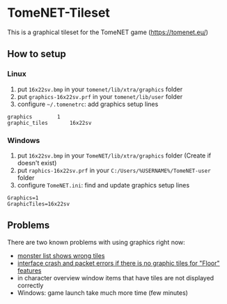 # TomeNET-Tileset

This is a graphical tileset for the TomeNET game (https://tomenet.eu/)

## How to setup

### Linux 

1) put `16x22sv.bmp` in your `tomenet/lib/xtra/graphics` folder
2) put `graphics-16x22sv.prf` in your `tomenet/lib/user` folder
3) configure `~/.tomenetrc`: add graphics setup lines
```
graphics		1
graphic_tiles		16x22sv
```

### Windows
1) put `16x22sv.bmp` in your `TomeNET/lib/xtra/graphics` folder (Create if doesn't exist) 
2) put `raphics-16x22sv.prf` in your `C:/Users/%USERNAME%/TomeNET-user` folder
3) configure `TomeNET.ini`: find and update graphics setup lines
```
Graphics=1
GraphicTiles=16x22sv
```

## Problems

There are two known problems with using graphics right now:

- [monster list shows wrong tiles](https://github.com/TomenetGame/tomenet/issues/50)  
- [interface crash and packet errors if there is no graphic tiles for "Floor" features](https://github.com/TomenetGame/tomenet/issues/51)
- in character overview window items that have tiles are not displayed correctly
- Windows: game launch take much more time (few minutes)
